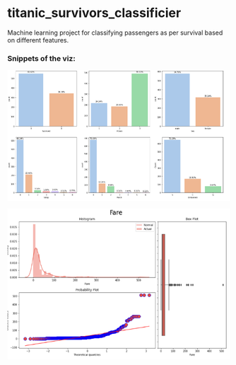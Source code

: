 # titanic_survivors_classificier
Machine learning project for classifying passengers as per survival based on different features. 

### Snippets of the viz:

![](titanic.png)

![](titanic_plot.png)

